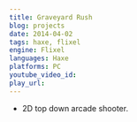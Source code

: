```yaml
---
title: Graveyard Rush
blog: projects
date: 2014-04-02
tags: haxe, flixel
engine: Flixel
languages: Haxe
platforms: PC
youtube_video_id:
play_url:
---
```

- 2D top down arcade shooter.
